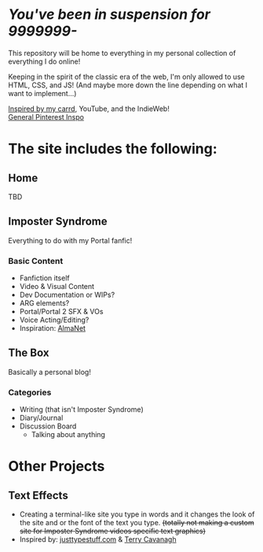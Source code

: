 
# *You've been in suspension for 9999999-*

This repository will be home to everything in my personal collection of everything I do online! 

Keeping in the spirit of the classic era of the web, I'm only allowed to use HTML, CSS, and JS! (And maybe more down the line depending on what I want to implement...)       

[Inspired by my carrd](https://wheatleyinabox.carrd.co/), YouTube, and the IndieWeb!             
[General Pinterest Inspo](https://www.pinterest.com/wheatleyinabox/personal-site-inspo/)                 

# The site includes the following:     
## Home      
TBD

## Imposter Syndrome
Everything to do with my Portal fanfic!
### Basic Content
* Fanfiction itself
* Video & Visual Content
* Dev Documentation or WIPs?
* ARG elements?
* Portal/Portal 2 SFX & VOs
* Voice Acting/Editing?
* Inspiration: [AlmaNet](https://almanet.cc/)

## The Box
Basically a personal blog!
### Categories
* Writing (that isn't Imposter Syndrome)
* Diary/Journal
* Discussion Board
    * Talking about anything

# Other Projects
## Text Effects
   * Creating a terminal-like site you type in words and it changes the look of the site and or the font of the text you type.
~~(totally not making a custom site for Imposter Syndrome videos specific text graphics)~~
   * Inspired by: [justtypestuff.com](https://justtypestuff.com) & [Terry Cavanagh](https://github.com/TerryCavanagh)
